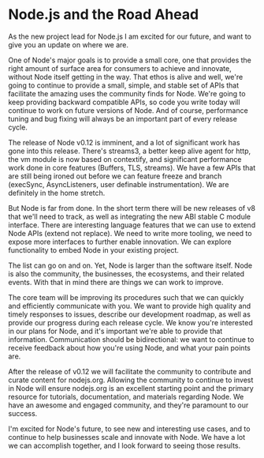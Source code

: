 # Node.js and the Road Ahead

As the new project lead for Node.js I am excited for our future, and want to give you an update on where we are.

One of Node's major goals is to provide a small core, one that provides the right amount of surface area for consumers to achieve and innovate, without Node itself getting in the way. That ethos is alive and well, we're going to continue to provide a small, simple, and stable set of APIs that facilitate the amazing uses the community finds for Node. We're going to keep providing backward compatible APIs, so code you write today will continue to work on future versions of Node. And of course, performance tuning and bug fixing will always be an important part of every release cycle.

The release of Node v0.12 is imminent, and a lot of significant work has gone into this release. There's streams3, a better keep alive agent for http, the vm module is now based on contextify, and significant performance work done in core features (Buffers, TLS, streams). We have a few APIs that are still being ironed out before we can feature freeze and branch (execSync, AsyncListeners, user definable instrumentation). We are definitely in the home stretch.

But Node is far from done. In the short term there will be new releases of v8 that we'll need to track, as well as integrating the new ABI stable C module interface. There are interesting language features that we can use to extend Node APIs (extend not replace). We need to write more tooling, we need to expose more interfaces to further enable innovation. We can explore functionality to embed Node in your existing project.

The list can go on and on. Yet, Node is larger than the software itself. Node is also the community, the businesses, the ecosystems, and their related events. With that in mind there are things we can work to improve.

The core team will be improving its procedures such that we can quickly and efficiently communicate with you. We want to provide high quality and timely responses to issues, describe our development roadmap, as well as provide our progress during each release cycle. We know you're interested in our plans for Node, and it's important we're able to provide that information. Communication should be bidirectional: we want to continue to receive feedback about how you're using Node, and what your pain points are.

After the release of v0.12 we will facilitate the community to contribute and curate content for nodejs.org. Allowing the community to continue to invest in Node will ensure nodejs.org is an excellent starting point and the primary resource for tutorials, documentation, and materials regarding Node. We have an awesome and engaged community, and they're paramount to our success.

I'm excited for Node's future, to see new and interesting use cases, and to continue to help businesses scale and innovate with Node. We have a lot we can accomplish together, and I look forward to seeing those results.

